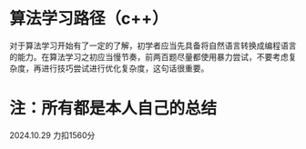 # 算法学习路径（c++）
对于算法学习开始有了一定的了解，初学者应当先具备将自然语言转换成编程语言的能力。在算法学习之初应当慢节奏，前两百题尽量都使用暴力尝试，不要考虑复杂度，再进行技巧尝试进行优化复杂度，这句话很重要。
# 注：所有都是本人自己的总结
2024.10.29 力扣1560分

